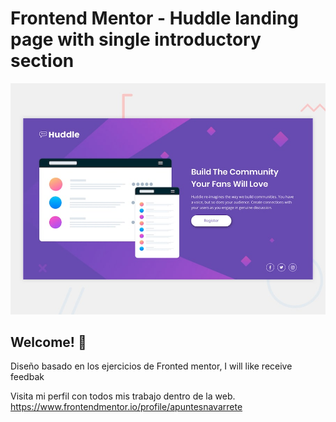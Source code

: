 # Frontend Mentor - Huddle landing page with single introductory section

![Design preview for the Huddle landing page with single introductory section](./design/desktop-preview.jpg)

## Welcome! 👋
Diseño basado en los ejercicios de Fronted mentor, I will like receive feedbak

Visita mi perfil con todos mis trabajo dentro de la web. https://www.frontendmentor.io/profile/apuntesnavarrete
